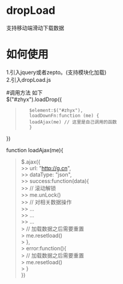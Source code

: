 # dropLoad
支持移动端滑动下载数据

# 如何使用
1.引入jquery或者zepto。(支持模块化加载)  
2.引入dropLoad.js  
 
#调用方法 如下  
  $("#zhyx").loadDrop({  
   >		$element:$("#zhyx"),  
   >		loadDownFn:function (me) {  
   >		loadAjax(me) // 这里是自己调用的函数  
   >		}  
  })  
  
  function loadAjax(me){  
   > $.ajax({  
     >> 	url: "http://g.cn",  
      >> dataType: "json",  
      >> success:function(data){  
      >>	// 滚动解锁  
      >>	me.unLock()  
      >> // 对相关数据操作  
      >>	...   
      >> ...   
      >> ...  
      >	// 加载数据之后需要重置  
         >	me.resetload()  
       >	},  
       >	error:function(){  
       >	// 加载数据之后需要重置  
       > me.resetload()  
      >	}  
  > })  
